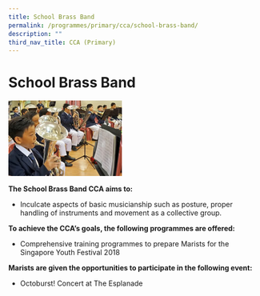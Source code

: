 ```yaml
---
title: School Brass Band
permalink: /programmes/primary/cca/school-brass-band/
description: ""
third_nav_title: CCA (Primary)
---
```

# School Brass Band


<img src="/images/CCA/Primary/Brass%20Band%20Pic1.jpg"  
     style="width:45%">

**The School Brass Band CCA aims to:** 

*   Inculcate aspects of basic musicianship such as posture, proper handling of instruments and movement as a collective group.  
    

**To achieve the CCA’s goals, the following programmes are offered:** 

*   Comprehensive training programmes to prepare Marists for the Singapore Youth Festival 2018

  

**Marists are given the opportunities to participate in the following event:** 

*   Octoburst! Concert at The Esplanade